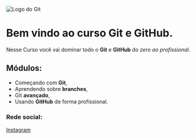 ![Logo do Git](https://sujeitoprogramador.com/wp-content/uploads/2021/04/gitimage.png)

# Bem vindo ao curso Git e GitHub.
Nesse Curso você vai dominar todo o **Git** e **GitHub** do _zero ao profissional_.

## Módulos:
* Começando com **Git**,
* Aprendendo sobre **branches**,
* Git **avançado**,
* Usando **GitHub** de forma profissional.
### Rede social:
[Instagram](https://instagram.com/leo_lonque)